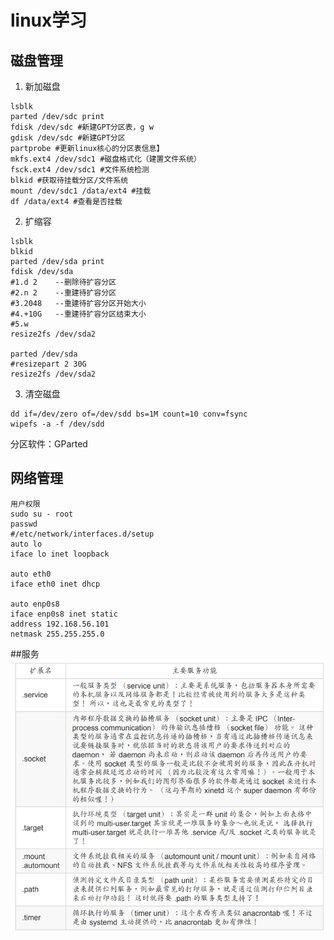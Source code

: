 # linux学习

## 磁盘管理
1. 新加磁盘
```shell
lsblk
parted /dev/sdc print
fdisk /dev/sdc #新建GPT分区表，g w
gdisk /dev/sdc #新建GPT分区
partprobe #更新linux核心的分区表信息】
mkfs.ext4 /dev/sdc1 #磁盘格式化（建置文件系统）
fsck.ext4 /dev/sdc1 #文件系统检测
blkid #获取待挂载分区/文件系统
mount /dev/sdc1 /data/ext4 #挂载
df /data/ext4 #查看是否挂载
```
2. 扩缩容

```shell
lsblk
blkid
parted /dev/sda print
fdisk /dev/sda
#1.d 2    --删除待扩容分区
#2.n 2    --重建待扩容分区
#3.2048   --重建待扩容分区开始大小
#4.+10G   --重建待扩容分区结束大小
#5.w
resize2fs /dev/sda2

parted /dev/sda
#resizepart 2 30G
resize2fs /dev/sda2

```

3. 清空磁盘
```shell
dd if=/dev/zero of=/dev/sdd bs=1M count=10 conv=fsync
wipefs -a -f /dev/sdd
```

分区软件：GParted


## 网络管理
```shell
用户权限
sudo su - root
passwd
#/etc/network/interfaces.d/setup
auto lo
iface lo inet loopback

auto eth0
iface eth0 inet dhcp

auto enp0s8
iface enp0s8 inet static
address 192.168.56.101
netmask 255.255.255.0
```

##服务
![img.png](./img.png)